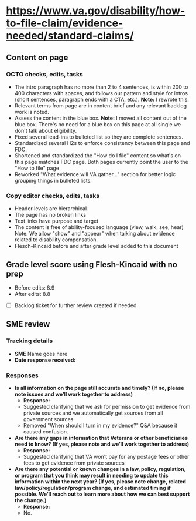 # https://www.va.gov/disability/how-to-file-claim/evidence-needed/standard-claims/

## Content on page

### OCTO checks, edits, tasks
- The intro paragraph has no more than 2 to 4 sentences, is within 200 to 400 characters with spaces, and follows our pattern and style for intros (short sentences, paragraph ends with a CTA, etc.). **Note:** I rewrote this.
- Relevant terms from page are in content brief and any relevant backlog work is noted.
- Assess the content in the blue box. **Note:** I moved all content out of the blue box. There's no need for a blue box on this page at all single we don't talk about eligibility.
- Fixed several lead-ins to bulleted list so they are complete sentences.
- Standardized several H2s to enforce consistency between this page and FDC. 
- Shortened and standardized the "How do I file" content so what's on this page matches FDC page. Both pages currently point the user to the "How to file" page
- Reworked "What evidence will VA gather..." section for better logic grouping things in bulleted lists.

### Copy editor checks, edits, tasks
- Header levels are hierarchical
- The page has no broken links
- Text links have purpose and target
- The content is free of ability-focused language (view, walk, see, hear) Note: We allow "show" and "appear" when talking about evidence related to disability compensation.
- Flesch-Kincaid before and after grade level added to this document

## Grade level score using Flesh-Kincaid with no prep
- Before edits: 8.9
- After edits: 8.8

- [ ] Backlog ticket for further review created if needed

## SME review

### Tracking details

- **SME** Name goes here
- **Date response received:** 

### Responses

- **Is all information on the page still accurate and timely? (If no, please note issues and we’ll work together to address)**
  - **Response:**
  -   Suggested clarifying that we ask for permission to get evidence from private sources and we automatically get sources from all government sources
  -   Removed "When should I turn in my evidence?" Q&A because it caused confusion. 
- **Are there any gaps in information that Veterans or other beneficiaries need to know? (If yes, please note and we’ll work together to address)**
  - **Response:**
  - Suggested clarifying that VA won't pay for any postage fees or other fees to get evidence from private sources
- **Are there any potential or known changes in a law, policy, regulation, or program that you think may result in needing to update this information within the next year? (If yes, please note change, related law/policy/regulation/program change, and estimated timing if possible. We’ll reach out to learn more about how we can best support the change.)**
  - **Response:**
  - No. 
